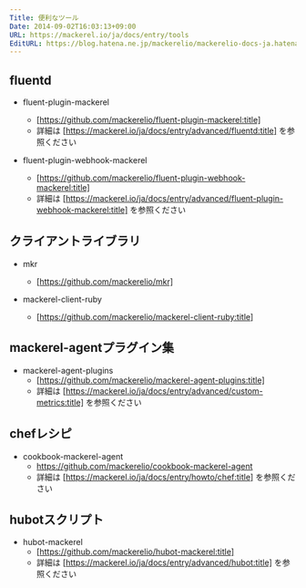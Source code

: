 ```yaml
---
Title: 便利なツール
Date: 2014-09-02T16:03:13+09:00
URL: https://mackerel.io/ja/docs/entry/tools
EditURL: https://blog.hatena.ne.jp/mackerelio/mackerelio-docs-ja.hatenablog.mackerel.io/atom/entry/12921228815731865400
---
```


## fluentd

* fluent-plugin-mackerel
  * [https://github.com/mackerelio/fluent-plugin-mackerel:title]
  * 詳細は [https://mackerel.io/ja/docs/entry/advanced/fluentd:title] を参照ください

* fluent-plugin-webhook-mackerel
  * [https://github.com/mackerelio/fluent-plugin-webhook-mackerel:title]
  * 詳細は [https://mackerel.io/ja/docs/entry/advanced/fluent-plugin-webhook-mackerel:title] を参照ください

## クライアントライブラリ

* mkr
  * [https://github.com/mackerelio/mkr]

* mackerel-client-ruby
  * [https://github.com/mackerelio/mackerel-client-ruby:title]

## mackerel-agentプラグイン集

* mackerel-agent-plugins
  * [https://github.com/mackerelio/mackerel-agent-plugins:title]
  * 詳細は [https://mackerel.io/ja/docs/entry/advanced/custom-metrics:title] を参照ください


## chefレシピ

* cookbook-mackerel-agent
  * https://github.com/mackerelio/cookbook-mackerel-agent
  * 詳細は [https://mackerel.io/ja/docs/entry/howto/chef:title] を参照ください

## hubotスクリプト

* hubot-mackerel
  * [https://github.com/mackerelio/hubot-mackerel:title]
  * 詳細は [https://mackerel.io/ja/docs/entry/advanced/hubot:title] を参照ください
